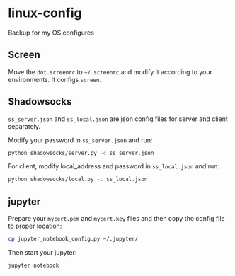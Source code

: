 # linux-config
Backup for my OS configures

## Screen
Move the `dot.screenrc` to `~/.screenrc` and modify it according to your environments. It configs `screen`.

## Shadowsocks
`ss_server.json` and `ss_local.json` are json config files for server and client separately.

Modify your password in `ss_server.json` and run:
```bash
python shadowsocks/server.py -c ss_server.json
```

For client, modify local_address and password in `ss_local.json` and run:
```bash
python shadowsocks/local.py -c ss_local.json
```

## jupyter
Prepare your `mycert.pem` and `mycert.key` files and then copy the config file to proper location:

```bash
cp jupyter_notebook_config.py ~/.jupyter/
```

Then start your jupyter:
```bash
jupyter notebook
```
